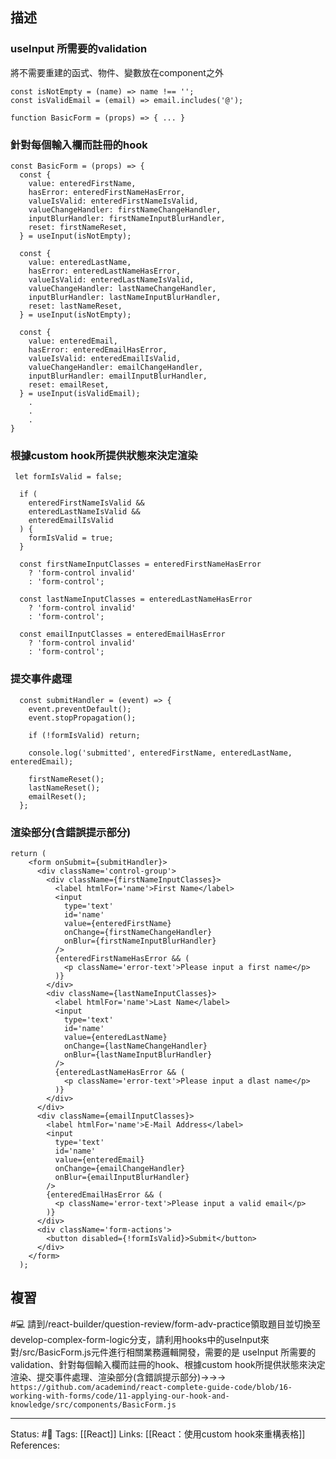 ## 描述


### useInput 所需要的validation
將不需要重建的函式、物件、變數放在component之外
```
const isNotEmpty = (name) => name !== '';
const isValidEmail = (email) => email.includes('@');

function BasicForm = (props) => { ... }
```

### 針對每個輸入欄而註冊的hook
```
const BasicForm = (props) => {
  const {
    value: enteredFirstName,
    hasError: enteredFirstNameHasError,
    valueIsValid: enteredFirstNameIsValid,
    valueChangeHandler: firstNameChangeHandler,
    inputBlurHandler: firstNameInputBlurHandler,
    reset: firstNameReset,
  } = useInput(isNotEmpty);

  const {
    value: enteredLastName,
    hasError: enteredLastNameHasError,
    valueIsValid: enteredLastNameIsValid,
    valueChangeHandler: lastNameChangeHandler,
    inputBlurHandler: lastNameInputBlurHandler,
    reset: lastNameReset,
  } = useInput(isNotEmpty);

  const {
    value: enteredEmail,
    hasError: enteredEmailHasError,
    valueIsValid: enteredEmailIsValid,
    valueChangeHandler: emailChangeHandler,
    inputBlurHandler: emailInputBlurHandler,
    reset: emailReset,
  } = useInput(isValidEmail);
	.
	.
	.
}
```

### 根據custom hook所提供狀態來決定渲染

```
 let formIsValid = false;

  if (
    enteredFirstNameIsValid &&
    enteredLastNameIsValid &&
    enteredEmailIsValid
  ) {
    formIsValid = true;
  }

  const firstNameInputClasses = enteredFirstNameHasError
    ? 'form-control invalid'
    : 'form-control';

  const lastNameInputClasses = enteredLastNameHasError
    ? 'form-control invalid'
    : 'form-control';

  const emailInputClasses = enteredEmailHasError
    ? 'form-control invalid'
    : 'form-control';
```


### 提交事件處理

```
  const submitHandler = (event) => {
    event.preventDefault();
    event.stopPropagation();

    if (!formIsValid) return;

    console.log('submitted', enteredFirstName, enteredLastName, enteredEmail);

    firstNameReset();
    lastNameReset();
    emailReset();
  };
```

### 渲染部分(含錯誤提示部分)
```
return (
    <form onSubmit={submitHandler}>
      <div className='control-group'>
        <div className={firstNameInputClasses}>
          <label htmlFor='name'>First Name</label>
          <input
            type='text'
            id='name'
            value={enteredFirstName}
            onChange={firstNameChangeHandler}
            onBlur={firstNameInputBlurHandler}
          />
          {enteredFirstNameHasError && (
            <p className='error-text'>Please input a first name</p>
          )}
        </div>
        <div className={lastNameInputClasses}>
          <label htmlFor='name'>Last Name</label>
          <input
            type='text'
            id='name'
            value={enteredLastName}
            onChange={lastNameChangeHandler}
            onBlur={lastNameInputBlurHandler}
          />
          {enteredLastNameHasError && (
            <p className='error-text'>Please input a dlast name</p>
          )}
        </div>
      </div>
      <div className={emailInputClasses}>
        <label htmlFor='name'>E-Mail Address</label>
        <input
          type='text'
          id='name'
          value={enteredEmail}
          onChange={emailChangeHandler}
          onBlur={emailInputBlurHandler}
        />
        {enteredEmailHasError && (
          <p className='error-text'>Please input a valid email</p>
        )}
      </div>
      <div className='form-actions'>
        <button disabled={!formIsValid}>Submit</button>
      </div>
    </form>
  );
```

## 複習


#💻 請到/react-builder/question-review/form-adv-practice領取題目並切換至develop-complex-form-logic分支，請利用hooks中的useInput來對/src/BasicForm.js元件進行相關業務邏輯開發，需要的是 useInput 所需要的validation、針對每個輸入欄而註冊的hook、根據custom hook所提供狀態來決定渲染、提交事件處理、渲染部分(含錯誤提示部分)->->-> `https://github.com/academind/react-complete-guide-code/blob/16-working-with-forms/code/11-applying-our-hook-and-knowledge/src/components/BasicForm.js`




---
Status: #🌱 
Tags:
[[React]]
Links:
[[React：使用custom hook來重構表格]]
References: